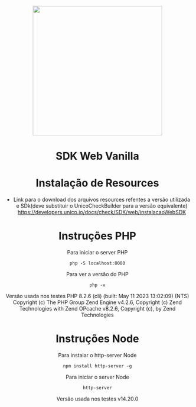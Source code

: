 
<p align='center'>
  <a href='https://unico.io'>
    <img width='350' src='https://unico.io/wp-content/uploads/2022/07/check.svg'></img>
  </a>
</p>

<h1 align='center'>SDK Web Vanilla</h1>

<div align='center'>



# Instalação de Resources 

- Link para o download dos arquivos resources refentes a versão utilizada e SDk(deve substituir o UnicoCheckBuilder para a versão equivalente) https://developers.unico.io/docs/check/SDK/web/instalacaoWebSDK

# Instruções PHP

Para iniciar o server PHP

```
php -S localhost:8080
```

Para ver a versão do PHP

```
php -v
```

Versão usada nos testes
PHP 8.2.6 (cli) (built: May 11 2023 13:02:09) (NTS)
Copyright (c) The PHP Group
Zend Engine v4.2.6, Copyright (c) Zend Technologies
    with Zend OPcache v8.2.6, Copyright (c), by Zend Technologies

# Instruções Node

Para instalar o http-server Node
```
npm install http-server -g
```

Para iniciar o server Node
```
http-server
```

Versão usada nos testes
v14.20.0


